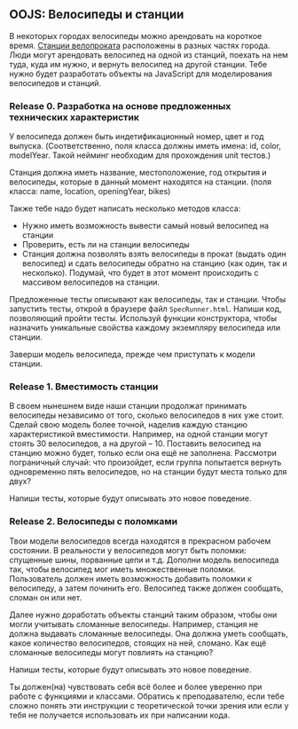 ## OOJS:  Велосипеды и станции

В некоторых городах велосипеды можно арендовать на короткое время. [Станции велопроката](https://www.google.com/search?q=bike+rental+stations&espv=2&biw=1366&bih=647&tbm=isch&tbo=u&source=univ&sa=X&ved=0ahUKEwjhuaOwsf3LAhUFOiYKHQOZCkwQsAQIGw) расположены в разных частях города. Люди могут арендовать велосипед на одной из станций, поехать на нем туда, куда им нужно, и вернуть велосипед на другой станции. Тебе нужно будет разработать объекты на JavaScript для моделирования велосипедов и станций.


### Release 0. Разработка на основе предложенных технических характеристик

У велосипеда должен быть индетификационный номер, цвет и год выпуска. (Cоответственно, поля класса должны иметь имена: id, color, modelYear. Такой нейминг необходим для прохождения unit тестов.)

Станция должна иметь название, местоположение, год открытия и велосипеды, которые в данный момент находятся на станции.
(поля класса: name, location, openingYear, bikes)

Также тебе надо будет написать несколько методов класса:
- Нужно иметь возможность вывести самый новый велосипед на станции
- Проверить, есть ли на станции велосипеды
- Станция должна позволять взять велосипеды в прокат (выдать один велосипед) и сдать велосипеды обратно на станцию (как один, так и несколько). Подумай, что будет в этот момент происходить с массивом велосипедов на станции.

Предложенные тесты описывают как велосипеды, так и станции. Чтобы запустить тесты, открой в браузере файл `SpecRunner.html`.  Напиши код, позволяющий пройти тесты. Используй функции конструктора, чтобы назначить уникальные свойства каждому экземпляру велосипеда или станции. 

Заверши модель велосипеда, прежде чем приступать к модели станции.

### Release 1. Вместимость станции
В своем нынешнем виде наши станции продолжат принимать велосипеды независимо от того, сколько велосипедов в них уже стоит. Сделай свою модель более точной, наделив каждую станцию характеристикой вместимости. Например, на одной станции могут стоять 30 велосипедов, а на другой – 10. Поставить велосипед на станцию можно будет, только если она ещё не заполнена. Рассмотри пограничный случай: что произойдет, если группа попытается вернуть одновременно пять велосипедов, но на станции будут места только для двух?

Напиши тесты, которые будут описывать это новое поведение.

### Release 2. Велосипеды с поломками
Твои модели велосипедов всегда находятся в прекрасном рабочем состоянии. В реальности у велосипедов могут быть поломки: спущенные шины, порванные цепи и т.д. Дополни модель велосипеда так, чтобы велосипед мог иметь множественные поломки. Пользователь должен иметь возможность добавить поломки к велосипеду, а затем починить его. Велосипед также должен сообщать, сломан он или нет.

Далее нужно доработать объекты станций таким образом, чтобы они могли учитывать сломанные велосипеды. Например, станция не должна выдавать сломанные велосипеды. Она должна уметь сообщать, какое количество велосипедов, стоящих на ней, сломано. Как ещё сломанные велосипеды могут повлиять на станцию?

Напиши тесты, которые будут описывать это новое поведение.


Ты должен(на) чувствовать себя всё более и более уверенно при работе с функциями и классами. Обратись к преподавателю, если тебе сложно понять эти инструкции с теоретической точки зрения или если у тебя не получается использовать их при написании кода.

[изображение станции]: https://www.google.com/search?q=bike+rental+stations&espv=2&biw=1366&bih=647&tbm=isch&tbo=u&source=univ&sa=X&ved=0ahUKEwjhuaOwsf3LAhUFOiYKHQOZCkwQsAQIGw
[Error]: https://developer.mozilla.org/en-US/docs/Web/JavaScript/Reference/Global_Objects/Error

